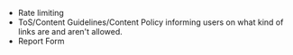 - Rate limiting 
- ToS/Content Guidelines/Content Policy informing users on what kind of links are and aren't allowed.
- Report Form